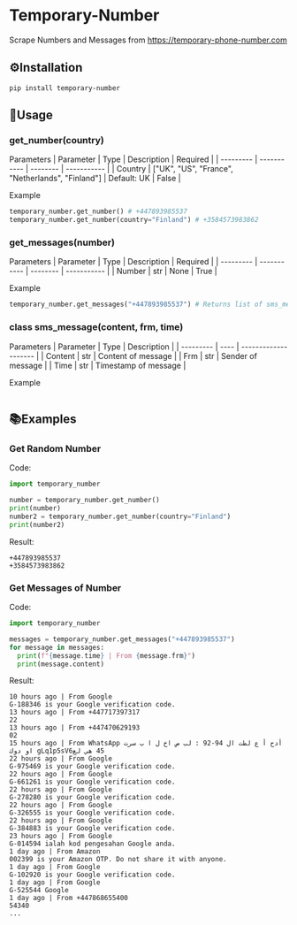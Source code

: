 # Temporary-Number
Scrape Numbers and Messages from https://temporary-phone-number.com
## ⚙️Installation
```
pip install temporary-number
```
## 📕Usage
### get_number(country)
Parameters
| Parameter | Type | Description | Required | 
| --------- | ----------- | -------- | ----------- |
| Country   | ["UK", "US", "France", "Netherlands", "Finland"] | Default: UK | False    | 

Example
```py
temporary_number.get_number() # +447893985537
temporary_number.get_number(country="Finland") # +3584573983862
```
### get_messages(number)
Parameters
| Parameter | Type | Description | Required | 
| --------- | ----------- | -------- | ----------- |
| Number   | str | None | True    | 

Example
```py
temporary_number.get_messages("+447893985537") # Returns list of sms_message
```
### class sms_message(content, frm, time)
Parameters
| Parameter | Type | Description          | 
| --------- | ---- | -------------------- | 
| Content   | str  | Content of message   | 
| Frm       | str  | Sender of message    | 
| Time      | str  | Timestamp of message | 

Example
```py

```
## 📚Examples
### Get Random Number
Code:
```py
import temporary_number

number = temporary_number.get_number()
print(number)
number2 = temporary_number.get_number(country="Finland")
print(number2)
```
Result:
```
+447893985537
+3584573983862
```
### Get Messages of Number
Code:
```py
import temporary_number

messages = temporary_number.get_messages("+447893985537")
for message in messages:
  print(f"{message.time} | From {message.frm}")
  print(message.content)
```
Result:
```
10 hours ago | From Google
G-188346 is your Google verification code.
13 hours ago | From +447717397317
22
13 hours ago | From +447470629193
02
15 hours ago | From WhatsApp ‎‫أدح أ ع لطت ال 94-92 : لب ص اخ ل ا ب سرت او دوك‬‎ ‎‫45 هي لعgLq1p5sV6‬‎
22 hours ago | From Google
G-975469 is your Google verification code.
22 hours ago | From Google
G-661261 is your Google verification code.
22 hours ago | From Google
G-278280 is your Google verification code.
22 hours ago | From Google
G-326555 is your Google verification code.
22 hours ago | From Google
G-384883 is your Google verification code.
23 hours ago | From Google
G-014594 ialah kod pengesahan Google anda.
1 day ago | From Amazon
002399 is your Amazon OTP. Do not share it with anyone.
1 day ago | From Google
G-102920 is your Google verification code.
1 day ago | From Google
G-525544 Google
1 day ago | From +447868655400
54340
...
```
